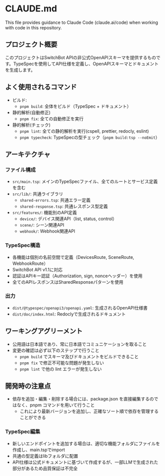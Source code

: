 # CLAUDE.md

This file provides guidance to Claude Code (claude.ai/code) when working with code in this repository.

## プロジェクト概要

このプロジェクトはSwitchBot APIの非公式OpenAPIスキーマを提供するものです。TypeSpecを使用してAPI仕様を定義し、OpenAPIスキーマとドキュメントを生成します。

## よく使用されるコマンド

- ビルド:
  - `pnpm build`: 全体をビルド（TypeSpec + ドキュメント）
- 静的解析(自動修正)
  - `pnpm fix`: 全ての自動修正を実行
- 静的解析(チェック)
  - `pnpm lint`: 全ての静的解析を実行(cspell, prettier, redocly, eslint)
  - `pnpm typecheck`: TypeSpecの型チェック（`pnpm build:tsp --noEmit`）

## アーキテクチャ

### ファイル構成

- `src/main.tsp`: メインのTypeSpecファイル、全てのルートとサービス定義を含む
- `src/lib/`: 共通ライブラリ
  - `shared-errors.tsp`: 共通エラー定義
  - `shared-response.tsp`: 共通レスポンス型定義
- `src/features/`: 機能別のAPI定義
  - `device/`: デバイス関連API（list, status, control）
  - `scene/`: シーン関連API
  - `webhook/`: Webhook関連API

### TypeSpec構造

- 各機能は個別の名前空間で定義（DevicesRoute, SceneRoute, WebhookRoute）
- SwitchBot API v1.1に対応
- 認証はAPIキー認証（Authorization, sign, nonceヘッダー）を使用
- 全てのAPIレスポンスはSharedResponseパターンを使用

### 出力

- `dist/@typespec/openapi3/openapi.yaml`: 生成されるOpenAPI仕様書
- `dist/doc/index.html`: Redoclyで生成されるドキュメント

## ワーキングアグリーメント

- 公用語は日本語であり、常に日本語でコミュニケーションを取ること
- 変更の確認は必ず以下のステップで行うこと
  - `pnpm build` でスキーマ及びドキュメントをビルドできること
  - `pnpm fix` で修正不可能な問題が発生しない
  - `pnpm lint` で他の lint エラーが発生しない

## 開発時の注意点

- 依存を追加・編集・削除する場合には、package.json を直接編集するのではなく、pnpm コマンドを用いて行うこと
  - これにより最新バージョンを追加し、正確なソート順で依存を管理することができる

### TypeSpec編集

- 新しいエンドポイントを追加する場合は、適切な機能フォルダにファイルを作成し、main.tspでimport
- 共通の型定義はlibフォルダに配置
- API仕様は公式ドキュメントに基づいて作成するが、一部LLMで生成された部分があるため品質保証は不完全
